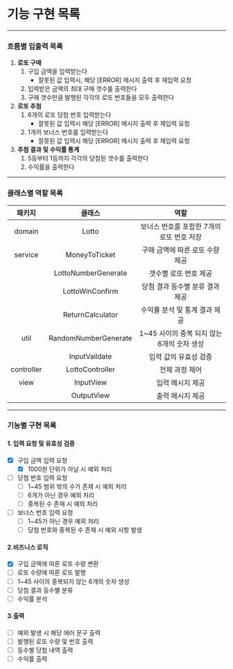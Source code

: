 # 기능 구현 목록
***
### 흐름별 입출력 목록
1. **로또 구매**
   1. 구입 금액을 입력받는다
      - 잘못된 값 입력시, 해당 [ERROR] 메시지 출력 후 재입력 요청
   1. 입력받은 금액의 최대 구매 갯수를 출력한다 
   1. 구매 갯수만큼 발행된 각각의 로또 번호들을 모두 출력한다
1. **로또 추첨** 
   1. 6개의 로또 당첨 번호 입력받는다
      * 잘못된 값 입력시 해당 [ERROR] 메시지 출력 후 재입력 요청
   1. 1개의 보너스 번호를 입력받는다
      * 잘못된 값 입력시 해당 [ERROR] 메시지 출력 후 재입력 요청
1. **추첨 결과 및 수익률 통계**
   1. 5등부터 1등까지 각각의 당첨된 갯수를 출력한다
   1. 수익률을 출력한다

***
### 클래스별 역할 목록

|    패키지     |         클래스          |             역할              |
|:----------:|:--------------------:|:---------------------------:|
|   domain   |        Lotto         |  보너스 번호를 포함한 7개의 로또 번호 저장   |
|  service   |    MoneyToTicket     |     구매 금액에 따른 로또 수량 제공      |
|            | LottoNumberGenerate  |        갯수별 로또 번호 제공         |
|            |   LottoWinConfirm    |     당첨 결과 등수별 분류 결과 제공      |
|            |   ReturnCalculator   |      수익률 분석 및 통계 결과 제공      |
|    util    | RandomNumberGenerate | 1~45 사이의 중복 되지 않는 6개의 숫자 생성 |
|            |    InputVaildate     |        입력 값의 유효성 검증         | 
| controller |   LottoController    |          전체 과정 제어           |
|    view    |      InputView       |          입력 메시지 제공          |
|            |      OutputView      |          출력 메시지 제공          |

***
### 기능별 구현 목록
#### 1. 입력 요청 및 유효성 검증 
- [X] 구입 금액 입력 요청
   - [X] 1000원 단위가 아닐 시 예외 처리
- [ ] 당첨 번호 입력 요청
   - [ ] 1~45 범위 밖의 수가 존재 시 예외 처리
   - [ ] 6개가 아닌 경우 예외 처리
   - [ ] 중복된 수 존재 시 예외 처리
- [ ] 보너스 번호 입력 요청
   - [ ] 1~45가 아닌 경우 예외 처리
   - [ ] 당첨 번호와 중복된 수 존재 시 예외 사항 발생

#### 2.비즈니스 로직
- [X] 구입 금액에 따른 로또 수량 변환
- [ ] 로또 수량에 따른 로또 발행
- [ ] 1~45 사이의 중복되지 않는 6개의 숫자 생성
- [ ] 당첨 결과 등수별 분류
- [ ] 수익률 분석

#### 3.출력
- [ ] 예외 발생 시 해당 에러 문구 출력
- [ ] 발행된 로또 수량 및 번호 출력
- [ ] 등수별 당첨 내역 출력
- [ ] 수익률 출력
